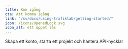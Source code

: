 ```yaml
---
title: Kom igång
cta: Att komma igång
link: "/sv/docs/using-trafiklab/getting-started/"
icon: /icons/OpenedLock.svg
icon_alt: ett öppet lås
---
```

Skapa ett konto, starta ett projekt och hantera API-nycklar
